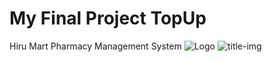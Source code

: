 # My Final Project TopUp
Hiru Mart Pharmacy Management System
![Logo](https://user-images.githubusercontent.com/74712552/207937131-1b46a3cc-25b1-448d-b7be-aaadde726ccd.png)
![title-img](https://user-images.githubusercontent.com/74712552/207937148-2a6c02d9-3346-43b0-b402-a274274331d5.png)

